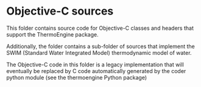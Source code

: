# Objective-C sources
This folder contains source code for Objective-C classes and headers that support the ThermoEngine package.

Additionally, the folder contains a sub-folder of sources that implement the SWIM (Standard Water Integrated Model) thermodynamic model of water.

The Objective-C code in this folder is a legacy implementation that will eventually be replaced by C code automatically generated by the coder python module (see the thermoengine Python package)
